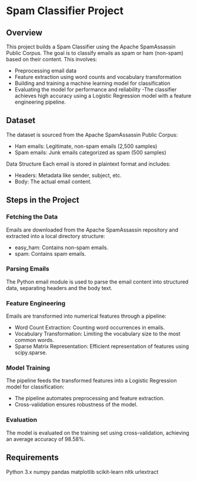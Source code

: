 # Spam Classifier Project
## Overview
This project builds a Spam Classifier using the Apache SpamAssassin Public Corpus.
The goal is to classify emails as spam or ham (non-spam) based on their content. 
This involves:

- Preprocessing email data
- Feature extraction using word counts and vocabulary transformation
- Building and training a machine learning model for classification
- Evaluating the model for performance and reliability
-The classifier achieves high accuracy using a Logistic Regression model with
a feature engineering pipeline.

## Dataset
The dataset is sourced from the Apache SpamAssassin Public Corpus:

- Ham emails: Legitimate, non-spam emails (2,500 samples)
- Spam emails: Junk emails categorized as spam (500 samples)
  
Data Structure
Each email is stored in plaintext format and includes:

- Headers: Metadata like sender, subject, etc.
- Body: The actual email content.

## Steps in the Project

### Fetching the Data
Emails are downloaded from the Apache SpamAssassin repository and extracted into 
a local directory structure:

- easy_ham: Contains non-spam emails.
- spam: Contains spam emails.

### Parsing Emails
The Python email module is used to parse the email content into structured data, 
separating headers and the body text.

### Feature Engineering
Emails are transformed into numerical features through a pipeline:

- Word Count Extraction: Counting word occurrences in emails.
- Vocabulary Transformation: Limiting the vocabulary size to the most common words.
- Sparse Matrix Representation: Efficient representation of features using scipy.sparse.

### Model Training
The pipeline feeds the transformed features into a Logistic Regression model for classification:

- The pipeline automates preprocessing and feature extraction.
- Cross-validation ensures robustness of the model.

### Evaluation
The model is evaluated on the training set using cross-validation, achieving an average accuracy of 98.58%.

## Requirements
Python 3.x
numpy
pandas
matplotlib
scikit-learn
nltk
urlextract
